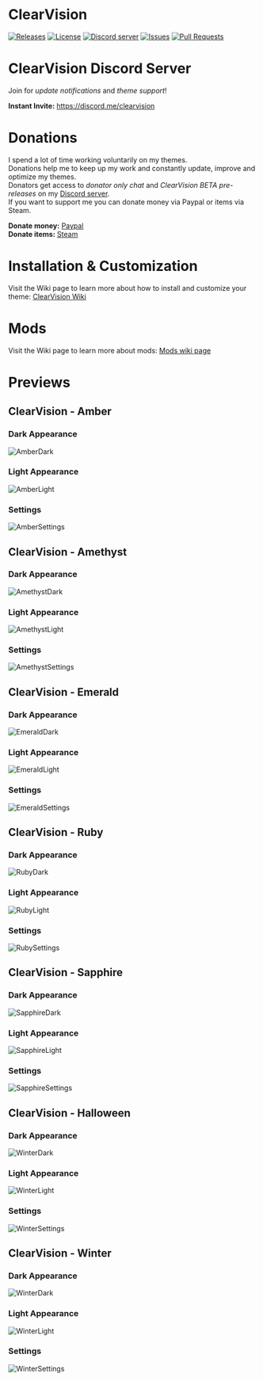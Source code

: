 # ClearVision
[![Releases](https://img.shields.io/github/release/Zerthox/ClearVision.svg)](https://github.com/Zerthox/ClearVision/releases)
[![License](https://img.shields.io/github/license/Zerthox/ClearVision.svg)](https://github.com/Zerthox/ClearVision/blob/master/LICENSE)
[![Discord server](https://img.shields.io/discord/212324635356692500.svg)](https://discord.me/clearvision)
[![Issues](https://img.shields.io/github/issues/Zerthox/ClearVision.svg)](https://github.com/Zerthox/ClearVision/issues)
[![Pull Requests](https://img.shields.io/github/issues-pr/Zerthox/ClearVision.svg)](https://github.com/Zerthox/ClearVision/pulls)

# ClearVision Discord Server
Join for *update notifications* and *theme support*!

**Instant Invite:** https://discord.me/clearvision

# Donations
I spend a lot of time working voluntarily on my themes.  
Donations help me to keep up my work and constantly update, improve and optimize my themes.  
Donators get access to *donator only chat* and *ClearVision BETA pre-releases* on my [Discord server](https://discord.gg/HmVKer8).  
If you want to support me you can donate money via Paypal or items via Steam.

**Donate money:** [Paypal](https://www.paypal.me/zerthox)  
**Donate items:** [Steam](https://steamcommunity.com/tradeoffer/new/?partner=128392116&token=v9WYPla-)

# Installation & Customization
Visit the Wiki page to learn more about how to install and customize your theme: [ClearVision Wiki](https://github.com/Zerthox/ClearVision/wiki)

# Mods
Visit the Wiki page to learn more about mods: [Mods wiki page](https://github.com/Zerthox/ClearVision/wiki/Mods)

# Previews
## ClearVision - Amber
### Dark Appearance
![AmberDark](https://github.com/Zerthox/ClearVision/raw/master/screenshots/amber_dark.png)
### Light Appearance
![AmberLight](https://github.com/Zerthox/ClearVision/raw/master/screenshots/amber_light.png)
### Settings
![AmberSettings](https://github.com/Zerthox/ClearVision/raw/master/screenshots/amber_settings.png)

## ClearVision - Amethyst
### Dark Appearance
![AmethystDark](https://github.com/Zerthox/ClearVision/raw/master/screenshots/amethyst_dark.png)
### Light Appearance
![AmethystLight](https://github.com/Zerthox/ClearVision/raw/master/screenshots/amethyst_light.png)
### Settings
![AmethystSettings](https://github.com/Zerthox/ClearVision/raw/master/screenshots/amethyst_settings.png)

## ClearVision - Emerald
### Dark Appearance
![EmeraldDark](https://github.com/Zerthox/ClearVision/raw/master/screenshots/emerald_dark.png)
### Light Appearance
![EmeraldLight](https://github.com/Zerthox/ClearVision/raw/master/screenshots/emerald_light.png)
### Settings
![EmeraldSettings](https://github.com/Zerthox/ClearVision/raw/master/screenshots/emerald_settings.png)

## ClearVision - Ruby
### Dark Appearance
![RubyDark](https://github.com/Zerthox/ClearVision/raw/master/screenshots/ruby_dark.png)
### Light Appearance
![RubyLight](https://github.com/Zerthox/ClearVision/raw/master/screenshots/ruby_light.png)
### Settings
![RubySettings](https://github.com/Zerthox/ClearVision/raw/master/screenshots/ruby_settings.png)

## ClearVision - Sapphire
### Dark Appearance
![SapphireDark](https://github.com/Zerthox/ClearVision/raw/master/screenshots/sapphire_dark.png)
### Light Appearance
![SapphireLight](https://github.com/Zerthox/ClearVision/raw/master/screenshots/sapphire_light.png)
### Settings
![SapphireSettings](https://github.com/Zerthox/ClearVision/raw/master/screenshots/sapphire_settings.png)

## ClearVision - Halloween
### Dark Appearance
![WinterDark](https://github.com/Zerthox/ClearVision/raw/master/screenshots/halloween_dark.png)
### Light Appearance
![WinterLight](https://github.com/Zerthox/ClearVision/raw/master/screenshots/halloween_light.png)
### Settings
![WinterSettings](https://github.com/Zerthox/ClearVision/raw/master/screenshots/halloween_settings.png)


## ClearVision - Winter
### Dark Appearance
![WinterDark](https://github.com/Zerthox/ClearVision/raw/master/screenshots/winter_dark.png)
### Light Appearance
![WinterLight](https://github.com/Zerthox/ClearVision/raw/master/screenshots/winter_light.png)
### Settings
![WinterSettings](https://github.com/Zerthox/ClearVision/raw/master/screenshots/winter_settings.png)

